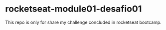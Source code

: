 # rocketseat-module01-desafio01
This repo is only for share my challenge concluded in rocketseat bootcamp.
